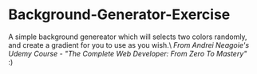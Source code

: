 # Background-Generator-Exercise
A simple background genereator which will selects two colors randomly, and create a gradient for you to use as you wish.\\
*From Andrei Neagoie's Udemy Course - "The Complete Web Developer: From Zero To Mastery"*\
:)